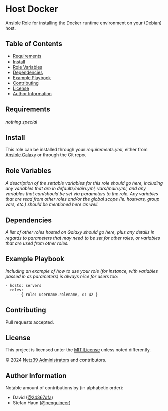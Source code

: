 # Host Docker

Ansible Role for installing the Docker runtime environment on your (Debian) host.

## Table of Contents

- [Requirements](#requirements)
- [Install](#install)
- [Role Variables](#role-variables)
- [Dependencies](#dependencies)
- [Example Playbook](#example-playbook)
- [Contributing](#contributing)
- [License](#license)
- [Author Information](#author-information)

## Requirements

*nothing special*

## Install

This role can be installed through your *requirements.yml*, either from
[Ansible Galaxy](https://galaxy.ansible.com/) or through the Git repo.

## Role Variables

*A description of the settable variables for this role should go here,
including any variables that are in defaults/main.yml, vars/main.yml,
and any variables that can/should be set via parameters to the role.
Any variables that are read from other roles and/or the global scope
(ie. hostvars, group vars, etc.) should be mentioned here as well.*

## Dependencies

*A list of other roles hosted on Galaxy should go here, plus any details
in regards to parameters that may need to be set for other roles, or
variables that are used from other roles.*

## Example Playbook

*Including an example of how to use your role (for instance, with
variables passed in as parameters) is always nice for users too:*

    - hosts: servers
      roles:
         - { role: username.rolename, x: 42 }

## Contributing

Pull requests accepted.

## License

This project is licensed unter the [MIT License](LICENSES/MIT.txt)
unless noted differently.

© 2024 [Netz39 Administrators](http://www.netz39.de/) and contributors.

## Author Information

Notable amount of contributions by (in alphabetic order):

- David ([@24367dfa](https://github.com/24367dfa))
- Stefan Haun ([@penguineer](https://github.com/penguineer))
